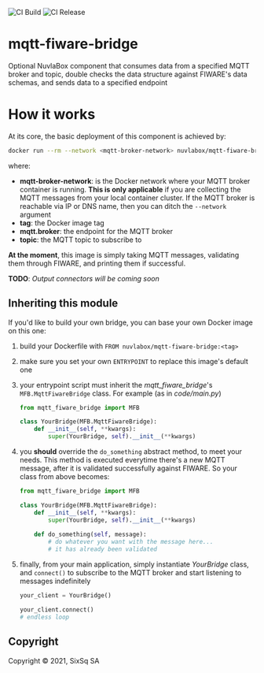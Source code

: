 
![CI Build](https://github.com/nuvlabox/mqtt-fiware-bridge/actions/workflows/main.yml/badge.svg)
![CI Release](https://github.com/nuvlabox/mqtt-fiware-bridge/actions/workflows/release.yml/badge.svg)

# mqtt-fiware-bridge
Optional NuvlaBox component that consumes data from a specified MQTT broker and topic, double checks the data structure against FIWARE's data schemas, and sends data to a specified endpoint


# How it works

At its core, the basic deployment of this component is achieved by:

```bash
docker run --rm --network <mqtt-broker-network> nuvlabox/mqtt-fiware-bridge:<tag> --mqtt-host <mqtt.broker> --mqtt-topic <topic>
```

where:
 - **mqtt-broker-network**: is the Docker network where your MQTT broker container is running. **This is only applicable** if you are collecting the MQTT messages from your local container cluster. If the MQTT broker is reachable via IP or DNS name, then you can ditch the `--network` argument
 - **tag**: the Docker image tag
 - **mqtt.broker**: the endpoint for the MQTT broker
 - **topic**: the MQTT topic to subscribe to
 
**At the moment**, this image is simply taking MQTT messages, validating them through FIWARE, and printing them if successful. 

**TODO**: _Output connectors will be coming soon_


## Inheriting this module

If you'd like to build your own bridge, you can base your own Docker image on this one:

 1. build your Dockerfile with `FROM nuvlabox/mqtt-fiware-bridge:<tag>`
 2. make sure you set your own `ENTRYPOINT` to replace this image's default one
 3. your entrypoint script must inherit the _mqtt_fiware_bridge_'s `MFB.MqttFiwareBridge` class. For example (as in _code/main.py_)
    
    ```python
    from mqtt_fiware_bridge import MFB

    class YourBridge(MFB.MqttFiwareBridge):
        def __init__(self, **kwargs):
            super(YourBridge, self).__init__(**kwargs)
    ```
 4. you **should** override the `do_something` abstract method, to meet your needs. This method is executed everytime there's a new MQTT message, after it is validated successfully against FIWARE. So your class from above becomes:

    ```python
    from mqtt_fiware_bridge import MFB

    class YourBridge(MFB.MqttFiwareBridge):
        def __init__(self, **kwargs):
            super(YourBridge, self).__init__(**kwargs)
            
        def do_something(self, message):
            # do whatever you want with the message here...
            # it has already been validated
    ```
    
 5. finally, from your main application, simply instantiate _YourBridge_ class, and `connect()` to subscribe to the MQTT broker and start listening to messages indefinitely
 
    ```python
    your_client = YourBridge()

    your_client.connect()
    # endless loop
    ``` 
  
## Copyright

Copyright &copy; 2021, SixSq SA
